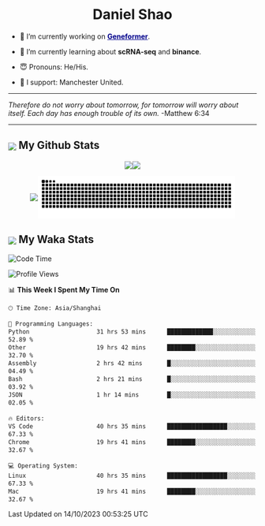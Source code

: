 

<h1 align="center">Daniel Shao</h1>

- 🐒 I’m currently working on <strong><a href="https://huggingface.co/ctheodoris/Geneformer" style="color: darkblue">Geneformer</a></strong>.

- 🥹 I’m currently learning about **scRNA-seq** and **binance**.

- 😇 Pronouns: He/His.

- 🦧 I support: Manchester United.

---

<i> Therefore do not worry about tomorrow, for tomorrow will worry about itself. Each day has enough trouble of its own. </i> -Matthew 6:34

---

<h2><img src="https://emojis.slackmojis.com/emojis/images/1579216111/7550/pikachu_wave.gif?1579216111" align="center" width="28" /> My Github Stats</h2>

<p align="center"><img align="center" src = "https://github-readme-stats.vercel.app/api?username=super-dainiu&show_icons=true&count_private=true&theme=tokyonight&hide=issues&line_height=30" width="400px"><img align="center" src = "https://github-readme-streak-stats.herokuapp.com/?user=super-dainiu&theme=tokyonight" width="400px"></p>

<p align="center"><img align="center" width="400px" src="https://github-readme-stats.vercel.app/api/top-langs/?username=super-dainiu&layout=compact&theme=tokyonight&hide=html,tex,jupyter%20notebook"><img align="center" width="400px" src="https://github.com/super-dainiu/super-dainiu/blob/output/github-contribution-grid-snake.svg"></p>

<h2><img src="https://emojis.slackmojis.com/emojis/images/1579216111/7550/pikachu_wave.gif?1579216111" align="center" width="28" /> My Waka Stats</h2>

<!--START_SECTION:waka-->
![Code Time](http://img.shields.io/badge/Code%20Time-704%20hrs%2023%20mins-blue)

![Profile Views](http://img.shields.io/badge/Profile%20Views-0-blue)

📊 **This Week I Spent My Time On** 

```text
🕑︎ Time Zone: Asia/Shanghai

💬 Programming Languages: 
Python                   31 hrs 53 mins      █████████████░░░░░░░░░░░░   52.89 % 
Other                    19 hrs 42 mins      ████████░░░░░░░░░░░░░░░░░   32.70 % 
Assembly                 2 hrs 42 mins       █░░░░░░░░░░░░░░░░░░░░░░░░   04.49 % 
Bash                     2 hrs 21 mins       █░░░░░░░░░░░░░░░░░░░░░░░░   03.92 % 
JSON                     1 hr 14 mins        █░░░░░░░░░░░░░░░░░░░░░░░░   02.05 % 

🔥 Editors: 
VS Code                  40 hrs 35 mins      █████████████████░░░░░░░░   67.33 % 
Chrome                   19 hrs 41 mins      ████████░░░░░░░░░░░░░░░░░   32.67 % 

💻 Operating System: 
Linux                    40 hrs 35 mins      █████████████████░░░░░░░░   67.33 % 
Mac                      19 hrs 41 mins      ████████░░░░░░░░░░░░░░░░░   32.67 % 
```


 Last Updated on 14/10/2023 00:53:25 UTC
<!--END_SECTION:waka-->
